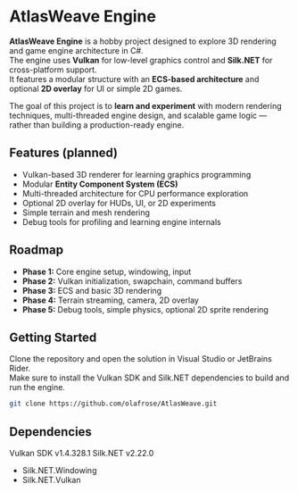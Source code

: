 # AtlasWeave Engine
 
**AtlasWeave Engine** is a hobby project designed to explore 3D rendering and game engine architecture in C#.  
The engine uses **Vulkan** for low-level graphics control and **Silk.NET** for cross-platform support.  
It features a modular structure with an **ECS-based architecture** and optional **2D overlay** for UI or simple 2D games.
 
The goal of this project is to **learn and experiment** with modern rendering techniques, multi-threaded engine design, and scalable game logic — rather than building a production-ready engine.
 
## Features (planned)
- Vulkan-based 3D renderer for learning graphics programming
- Modular **Entity Component System (ECS)**
- Multi-threaded architecture for CPU performance exploration
- Optional 2D overlay for HUDs, UI, or 2D experiments
- Simple terrain and mesh rendering
- Debug tools for profiling and learning engine internals
 
## Roadmap
- **Phase 1:** Core engine setup, windowing, input
- **Phase 2:** Vulkan initialization, swapchain, command buffers
- **Phase 3:** ECS and basic 3D rendering
- **Phase 4:** Terrain streaming, camera, 2D overlay
- **Phase 5:** Debug tools, simple physics, optional 2D sprite rendering
 
## Getting Started
Clone the repository and open the solution in Visual Studio or JetBrains Rider.  
Make sure to install the Vulkan SDK and Silk.NET dependencies to build and run the engine.
 
```bash
git clone https://github.com/olafrose/AtlasWeave.git

```

 ## Dependencies
 Vulkan SDK v1.4.328.1
 Silk.NET v2.22.0
- Silk.NET.Windowing
- Silk.NET.Vulkan
